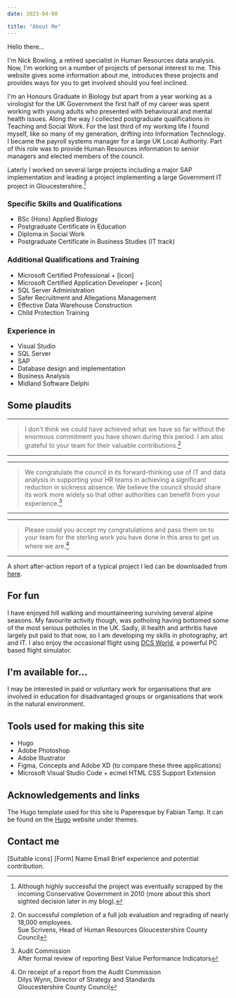 ```yaml
---
date: 2023-04-08

title: "About Me"
---
```


Hello there...

I'm Nick Bowling, a retired specialist in Human Resources data analysis. Now, I'm working on a number of projects of personal interest to me. This website gives some information about me, introduces these projects and provides ways for you to get involved should you feel inclined.

I'm an Honours Graduate in Biology but apart from a year working as a virologist for the UK Government the first half of my career was spent working with young adults who presented with behavioural and mental health issues. Along the way I collected postgraduate qualifications in Teaching and Social Work. For the last third of my working life I found myself, like so many of my generation, drifting into Information Technology. I became the payroll systems manager for a large UK Local Authority. Part of this role was to provide Human Resources information to senior managers and elected members of the council.

Laterly I worked on several large projects including a major SAP implementation and leading a project implementing a large Government IT project in Gloucestershire.[^1]

[^1]:Although highly successful the project was eventually scrapped by the incoming Conservative Government in 2010 (more about this short sighted decision later in my blog).

### Specific Skills and Qualifications

* BSc (Hons) Applied Biology
* Postgraduate Certificate in Education
* Diploma in Social Work
* Postgraduate Certificate in Business Studies (IT track)

### Additional Qualifications and Training

* Microsoft Certified Professional + [icon]
* Microsoft Certified Application Developer + [icon]
* SQL Server Administration
* Safer Recruitment and Allegations Management
* Effective Data Warehouse Construction
* Child Protection Training

### Experience in

* Visual Studio
* SQL Server
* SAP
* Database design and implementation
* Business Analysis
* Midland Software Delphi

## Some plaudits

***
>I don't think we could have achieved what we have so far without the enormous commitment you have shown during this period. I am also grateful to your team for their valuable contributions.[^2]
***

[^2]:On successful completion of a full job evaluation and regrading of nearly 18,000 employees.<br> Sue Scrivens, Head of Human Resources Gloucestershire County Council

***
>We congratulate the council in its forward-thinking use of IT and data analysis in supporting your HR teams in achieving a significant reduction in sickness absence. We believe the council should share its work more widely so that other authorities can benefit from your experience.[^3]

***
[^3]:Audit Commission
<br>After formal review of reporting Best Value Performance Indicators

***

>Please could you accept my congratulations and pass them on to your team for the sterling work you have done in this area to get us where we are.[^4]
***
[^4]:On receipt of a report from the Audit Commission
<br>Dilys Wynn, Director of Strategy and Standards
<br>Gloucestershire County Council

A short after-action report of a typical project I led can be downloaded from [here](../The%20Sick%20Authority.pdf).

## For fun

I have enjoyed hill walking and mountaineering surviving several alpine seasons. My favourite activity though, was potholing having bottomed some of the most serious potholes in the UK. Sadly, ill health and arthritis have largely put paid to that now, so I am developing my skills in photography, art and IT. I also enjoy the occasional flight using [DCS World](https://www.digitalcombatsimulator.com/en/), a powerful PC based flight simulator.

## I'm available for…

I may be interested in paid or voluntary work for organisations that are involved in education for disadvantaged groups or organisations that work in the natural environment.

## Tools used for making this site

* Hugo
* Adobe Photoshop
* Adobe Illustrator
* Figma, Concepts and Adobe XD (to compare these three applications)
* Microsoft Visual Studio Code + ecmel HTML CSS Support Extension

## Acknowledgements and links

The Hugo template used for this site is Paperesque by Fabian Tamp. It can be found on the [Hugo](https://themes.gohugo.io/themes/paperesque/) website under themes.

## Contact me

[Suitable icons]
[Form]
Name
Email
Brief experience and potential contribution.